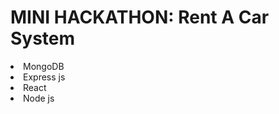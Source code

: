 <h1>MINI HACKATHON: Rent A Car System</h1>
<li>MongoDB</li>
<li>Express js</li>
<li>React</li>
<li>Node js</li>